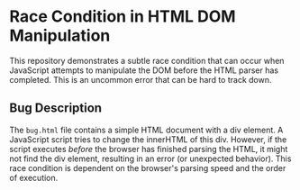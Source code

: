 # Race Condition in HTML DOM Manipulation

This repository demonstrates a subtle race condition that can occur when JavaScript attempts to manipulate the DOM before the HTML parser has completed. This is an uncommon error that can be hard to track down.

## Bug Description

The `bug.html` file contains a simple HTML document with a div element. A JavaScript script tries to change the innerHTML of this div. However, if the script executes *before* the browser has finished parsing the HTML, it might not find the div element, resulting in an error (or unexpected behavior). This race condition is dependent on the browser's parsing speed and the order of execution.